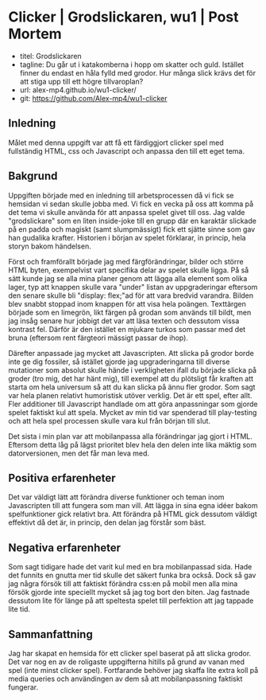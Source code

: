 # Clicker | Grodslickaren, wu1  | Post Mortem 

- titel: Grodslickaren
- tagline: Du går ut i katakomberna i hopp om
skatter och guld. Istället finner du endast en
håla fylld med grodor. Hur många slick krävs det för att stiga upp till ett högre tillvaroplan?
- url: alex-mp4.github.io/wu1-clicker/
- git: https://github.com/Alex-mp4/wu1-clicker

## Inledning
Målet med denna uppgift var att få ett färdiggjort clicker spel med fullständig HTML, css och Javascript och anpassa den till ett eget tema. 

## Bakgrund
Uppgiften började med en inledning till arbetsprocessen då vi fick se hemsidan vi sedan skulle jobba med. Vi fick en vecka på oss att komma på det tema vi skulle använda för att anpassa spelet givet till oss. Jag valde "grodslickare" som en liten inside-joke till en grupp där en karaktär slickade på en padda och magiskt (samt slumpmässigt) fick ett sjätte sinne som gav han gudalika krafter. Historien i början av spelet förklarar, in princip, hela storyn bakom händelsen.

Först och framförallt började jag med färgförändringar, bilder och större HTML byten, exempelvist vart specifika delar av spelet skulle ligga. På så sätt kunde jag se alla mina planer genom att lägga alla element som olika lager, typ att knappen skulle vara "under" listan av uppgraderingar eftersom den senare skulle bli "display: flex;"ad för att vara bredvid varandra. Bilden blev snabbt stoppad inom knappen för att visa hela poängen. Texttärgen började som en limegrön, likt färgen på grodan som används till bildt, men jag insåg senare hur jobbigt det var att läsa texten och dessutom vissa kontrast fel. Därför är den istället en mjukare turkos som passar med det bruna (eftersom rent färgteori mässigt passar de ihop).

Därefter anpassade jag mycket att Javascripten. Att slicka på grodor borde inte ge dig fossiler, så istället gjorde jag upgraderingarna till diverse mutationer som absolut skulle hände i verkligheten ifall du började slicka på groder (tro mig, det har hänt mig), till exempel att du plötsligt får kraften att starta om hela universum så att du kan slicka på ännu fler grodor. Som sagt var hela planen relativt humoristisk utöver verklig. Det är ett spel, efter allt. Fler additioner till Javascript handlade om att göra anpassningar som gjorde spelet faktiskt kul att spela. Mycket av min tid var spenderad till play-testing och att hela spel processen skulle vara kul från början till slut. 

Det sista i min plan var att mobilanpassa alla förändringar jag gjort i HTML. Eftersom detta låg på lägst prioritet blev hela den delen inte lika mäktig som datorversionen, men det får man leva med.

## Positiva erfarenheter
Det var väldigt lätt att förändra diverse funktioner och teman inom Javascripten till att fungera som man vill. Att lägga in sina egna idéer bakom spelfunktioner gick relativt bra. Att förändra på HTML gick dessutom väldigt effektivt då det är, in princip, den delan jag förstår som bäst.

## Negativa erfarenheter
Som sagt tidigare hade det varit kul med en bra mobilanpassad sida. Hade det funnits en gnutta mer tid skulle det säkert funka bra också. Dock så gav jag några försök till att faktiskt förändra css:en på mobil men alla mina försök gjorde inte speciellt mycket så jag tog bort den biten. Jag fastnade dessutom lite för länge på att speltesta spelet till perfektion att jag tappade lite tid.

## Sammanfattning
Jag har skapat en hemsida för ett clicker spel baserat på att slicka grodor. Det var nog en av de roligaste uppgifterna hitills på grund av vanan med spel (inte minst clicker spel). Fortfarande behöver jag skaffa lite extra koll på media queries och användingen av dem så att mobilanpassning faktiskt fungerar.